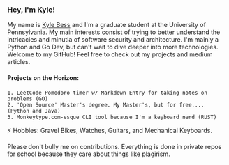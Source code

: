 ### Hey, I'm Kyle!


My name is [Kyle Bess](https://www.linkedin.com/in/kyle9bess/) and I'm a graduate student at the University of Pennsylvania. My main interests consist of trying to better understand the intricacies and minutia of software security and architecture. I'm mainly a Python and Go Dev, but can't wait to dive deeper into more technologies. Welcome to my GitHub! Feel free to check out my projects and medium articles.
#### Projects on the Horizon:
	1. LeetCode Pomodoro timer w/ Markdown Entry for taking notes on problems (GO)
	2. 'Open Source' Master's degree. My Master's, but for free.... (Python and Java)
	3. Monkeytype.com-esque CLI tool because I'm a keyboard nerd (RUST)

⚡ Hobbies: Gravel Bikes, Watches, Guitars, and Mechanical Keyboards.

Please don't bully me on contributions. Everything is done in private repos for school because they care about things like plagirism.
